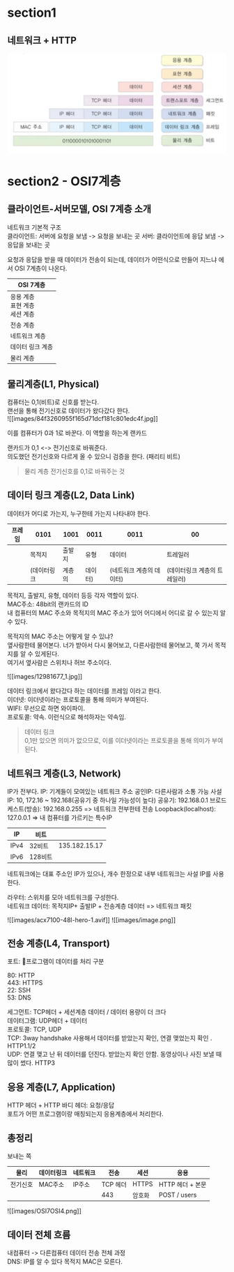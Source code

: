 # section1
## 네트워크 + HTTP

![](./images/스크린샷%202024-10-11%2018.55.35.png)


# section2 - OSI7계층
## 클라이언트-서버모델, OSI 7계층 소개

네트워크 기본적 구조  
클라이언트: 서버에 요청을 보냄  -> 요청을 보내는 곳
서버: 클라이언트에 응답 보냄  -> 응답을 보내는 곳

요청과 응답을 받을 때 데이터가 전송이 되는데, 데이터가 어떤식으로 만들어 지느냐 에서 OSI 7계층이 나온다.  

| OSI 7계층                 |
| ----------------------- |
| 응용 계층<br>표현 계층<br>세션 계층 |
| 전송 계층                   |
| 네트워크 계층                 |
| 데이터 링크 계층               |
| 물리 계층                   |

## 물리계층(L1, Physical)

컴퓨터는 0,1(비트)로 신호를 받는다.    
랜선을 통해 전기신호로 데이터가 왔다갔다 한다.   
![[images/84f3260955f165d71dcf181c801edc4f.jpg]]


이를 컴퓨터가 0과 1로 바꾼다. 이 역할을 하는게 랜카드   

랜카드가 0,1 <-> 전기신호로 바꿔준다.  
의도했던 전기신호와 다르게 올 수 있으니 검증을 한다. (패리티 비트)  
  
> 물리 계층
> 전기신호를 0,1로 바꿔주는 것  



## 데이터 링크 계층(L2, Data Link)

데이터가 어디로 가는지, 누구한테 가는지 나타내야 한다.  

| 프레임 | 0101   | 1001 | 0011 | 0011           | 00               |
| --- | ------ | ---- | ---- | -------------- | ---------------- |
|     | 목적지    | 출발지  | 유형   | 데이터            | 트레일러             |
|     | (데이터링크 | 계층의  | 데이터) | (네트워크 계층의 데이터) | (데이터링크 계층의 트레일러) |

목적지, 출발지, 유형, 데이터 등등 각자 역할이 있다.  
MAC주소: 48bit의 랜카드의 ID  
내 컴퓨터의 MAC 주소와 목적지의 MAC 주소가 있어 어디에서 어디로 갈 수 있는지 알 수 있다.  

목적지의 MAC 주소는 어떻게 알 수 있냐?    
옆사람한테 물어본다. 너가 받아서 다시 물어보고, 다른사람한테 물어보고, 쭉 가서 목적지를 알 수 있게된다.  
여기서 옆사람은 스위치나 허브 주소이다.  

![[images/12981677_1.jpg]]

데이터 링크에서 왔다갔다 하는 데이터를 프레임 이라고 한다.  
이더넷: 이더넷이라는 프로토콜을 통해 의미가 부여된다.   
WIFI: 무선으로 하면 와이파이.  
프로토콜: 약속. 이런식으로 해석하자는 약속임.  


>  데이터 링크  
>  0,1만 있으면 의미가 없으므로, 이를 이더넷이라는 프로토콜을 통해 의미가 부여된다.



## 네트워크 계층(L3, Network)

IP가 전부다.
IP: 기계들이 모여있는 네트워크 주소
공인IP: 다른사람과 소통 가능
사설IP: 10, 172.16 ~ 192.168(공유기 중 하나일 가능성이 높다) 
공유기: 192.168.0.1
브로드케스트(방송): 192.168.0.255 =>  네트워크 전부한테 전송
Loopback(localhost): 127.0.0.1 => 내 컴퓨터를 가르키는 특수IP

| IP   | 비트    |               |
| ---- | ----- | ------------- |
| IPv4 | 32비트  | 135.182.15.17 |
| IPv6 | 128비트 |               |

네트워크에는 대표 주소인 IP가 있으나, 개수 한정으로 내부 네트워크는 사설 IP를 사용한다.  

라우터: 스위치를 모아 네트워크를 구성한다.  
네트워크 데이터: 목적지IP+ 출발IP + 전송계층 데이터 => 네트워크 패킷

![[images/acx7100-48l-hero-1.avif]]
![[images/image.png]]


## 전송 계층(L4, Transport)
포트: 프로그램이 데이터를 처리 구분

80: HTTP  
443: HTTPS  
22: SSH  
53: DNS  


세그먼트: TCP헤더 + 세션계층 데이터   /  데이터 용량이 더 크다  
데이터그램: UDP헤더 + 데이터    
프로토콜: TCP, UDP     
TCP: 3way handshake 사용해서 데이터를 받았는지 확인, 연결 맺었는지 확인 . HTTP1.1/2  
UDP: 연결 맺고 난 뒤 데이터를 던진다. 받았는지 확인 안함. 동영상이나 사진 보낼 때 많이 썼다. HTTP3

## 응용 계층(L7, Application)
HTTP  헤더 + HTTP 바디
헤더: 요청/응답    
포트가 어떤 프로그램이랑 매칭되는지 응용계층에서 처리한다.

## 총정리

보내는 쪽

| 물리   | 데이터링크 | 네트워크 | 전송     | 세션    | 응용           |
| ---- | ----- | ---- | ------ | ----- | ------------ |
| 전기신호 | MAC주소 | IP주소 | TCP 헤더 | HTTPS | HTTP 헤더 + 본문 |
|      |       |      | 443    | 암호화   | POST / users |
![[images/OSI7OSI4.png]]
## 데이터 전체 흐름
내컴퓨터 -> 다른컴퓨터 데이터 전송 전체 과정  
DNS: IP를 알 수 있다
목적지 MAC은 모른다.



